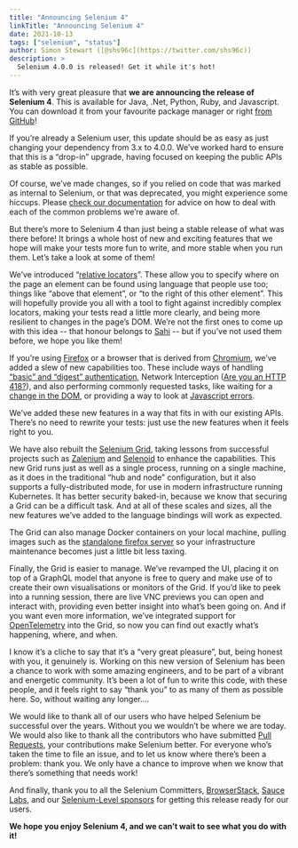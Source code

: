 ```yaml
---
title: "Announcing Selenium 4"
linkTitle: "Announcing Selenium 4"
date: 2021-10-13
tags: ["selenium", "status"]
author: Simon Stewart ([@shs96c](https://twitter.com/shs96c))
description: >
  Selenium 4.0.0 is released! Get it while it's hot!
---
```


It’s with very great pleasure that **we are announcing the release of
Selenium 4**. This is available for Java, .Net, Python, Ruby, and
Javascript. You can download it from your favourite package manager or
right [from GitHub][github]!

If you’re already a Selenium user, this update should be as easy as
just changing your dependency from 3.x to 4.0.0. We’ve worked hard to
ensure that this is a “drop-in” upgrade, having focused on keeping the
public APIs as stable as possible.

Of course, we’ve made changes, so if you relied on code that was
marked as internal to Selenium, or that was deprecated, you might
experience some hiccups. Please [check our documentation][docs] for
advice on how to deal with each of the common problems we’re aware of.

But there’s more to Selenium 4 than just being a stable release of
what was there before! It brings a whole host of new and exciting
features that we hope will make your tests more fun to write, and more
stable when you run them. Let’s take a look at some of them!

We’ve introduced “[relative locators][relative locators]”. These allow you to specify
where on the page an element can be found using language that people
use too; things like “above that element”, or “to the right of this
other element”. This will hopefully provide you all with a tool to
fight against incredibly complex locators, making your tests read a
little more clearly, and being more resilient to changes in the page’s
DOM. We’re not the first ones to come up with this idea -- that honour
belongs to [Sahi][sahi] -- but if you’ve not used them before, we hope
you like them!

If you’re using [Firefox][firefox] or a browser that is derived from
[Chromium][chromium], we’ve added a slew of new capabilities
too. These include ways of handling [“basic” and “digest”
authentication][auth], Network Interception ([Are you an HTTP
418?][teapot]), and also performing commonly requested tasks, like
waiting for a [change in the DOM][mutation], or providing a way to
look at [Javascript errors][js errors].

We’ve added these new features in a way that fits in with our existing
APIs. There’s no need to rewrite your tests: just use the new features
when it feels right to you.

We have also rebuilt the [Selenium Grid][grid], taking lessons from
successful projects such as [Zalenium][zalenium] and
[Selenoid][selenoid] to enhance the capabilities. This new Grid runs
just as well as a single process, running on a single machine, as it
does in the traditional “hub and node” configuration, but it also
supports a fully-distributed mode, for use in modern infrastructure
running Kubernetes. It has better security baked-in, because we know
that securing a Grid can be a difficult task. And at all of these
scales and sizes, all the new features we’ve added to the language
bindings will work as expected.

The Grid can also manage Docker containers on your local machine,
pulling images such as the [standalone firefox server][docker] so your
infrastructure maintenance becomes just a little bit less taxing.

Finally, the Grid is easier to manage. We’ve revamped the UI, placing
it on top of a GraphQL model that anyone is free to query and make use
of to create their own visualisations or monitors of the Grid. If
you’d like to peek into a running session, there are live VNC previews
you can open and interact with, providing even better insight into
what’s been going on. And if you want even more information, we’ve
integrated support for [OpenTelemetry][otel] into the Grid, so now you
can find out exactly what’s happening, where, and when.

I know it’s a cliche to say that it’s a “very great pleasure”, but,
being honest with you, it genuinely is. Working on this new version of
Selenium has been a chance to work with some amazing engineers, and to
be part of a vibrant and energetic community. It’s been a lot of fun
to write this code, with these people, and it feels right to say
“thank you” to as many of them as possible here. So, without waiting
any longer....

We would like to thank all of our users who have helped Selenium be
successful over the years. Without you we wouldn’t be where we are
today. We would also like to thank all the contributors who have
submitted [Pull Requests][pr], your contributions make Selenium better. For
everyone who’s taken the time to file an issue, and to let us know
where there’s been a problem: thank you. We only have a chance to
improve when we know that there’s something that needs work!

And finally, thank you to all the Selenium Committers,
[BrowserStack][browserstack], [Sauce Labs][saucelabs], and our
[Selenium-Level sponsors][sponsors] for getting this release ready for
our users.

**We hope you enjoy Selenium 4, and we can’t wait to see what you do
with it!**

[auth]: /documentation/webdriver/bidi/cdp/network/#basic-authentication
[browserstack]: https://www.browserstack.com/
[chromium]: https://www.chromium.org/Home
[docker]: https://hub.docker.com/u/selenium
[docs]: /documentation/getting_started/how_to_upgrade_to_selenium_4/
[firefox]: https://www.mozilla.org/en-GB/firefox/new/
[github]: https://github.com/SeleniumHQ/selenium/releases/tag/selenium-4.0.0
[grid]: /documentation/grid/
[js errors]: /documentation/webdriver/bidi/cdp/bidi_api/#javascript-exceptions
[mutation]: /documentation/webdriver/bidi/cdp/bidi_api/#mutation-observation
[otel]: https://opentelemetry.io
[pr]: https://github.com/SeleniumHQ/selenium/pulls
[relative locators]: /documentation/webdriver/locating_elements/#relative-locators
[sahi]: https://www.sahipro.com
[saucelabs]: https://saucelabs.com
[selenoid]: https://aerokube.com/selenoid/latest/
[sponsors]: https://www.selenium.dev/sponsors/
[teapot]: https://developer.mozilla.org/en-US/docs/Web/HTTP/Status/418
[zalenium]: https://opensource.zalando.com/zalenium/
